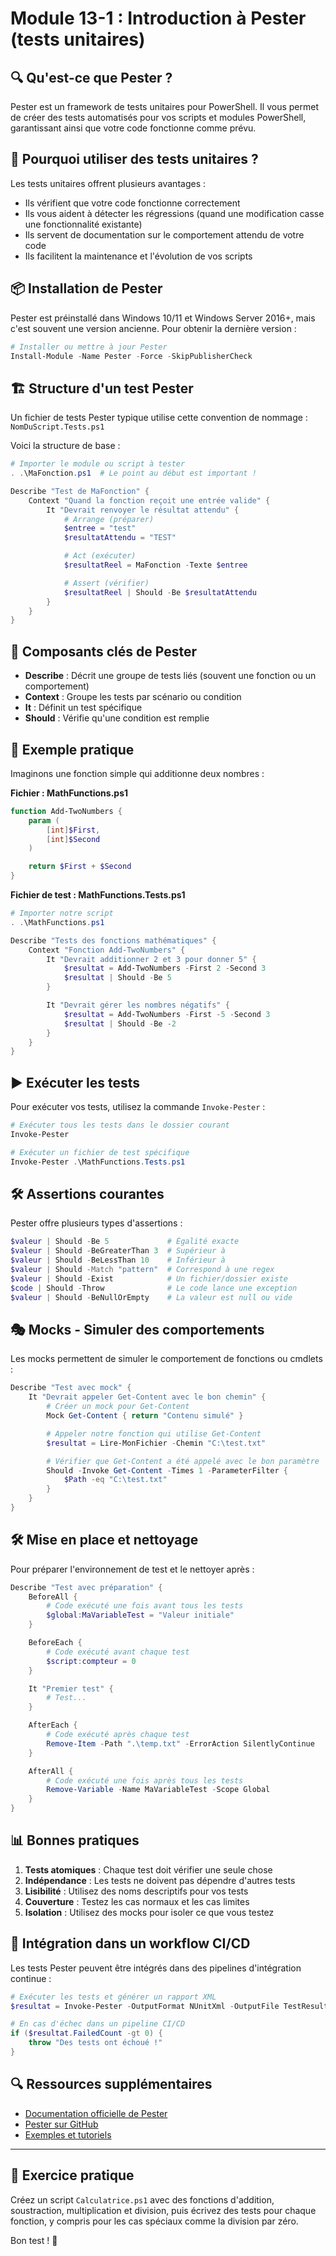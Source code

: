 # Module 13-1 : Introduction à Pester (tests unitaires)

## 🔍 Qu'est-ce que Pester ?

Pester est un framework de tests unitaires pour PowerShell. Il vous permet de créer des tests automatisés pour vos scripts et modules PowerShell, garantissant ainsi que votre code fonctionne comme prévu.

## 🤔 Pourquoi utiliser des tests unitaires ?

Les tests unitaires offrent plusieurs avantages :

- Ils vérifient que votre code fonctionne correctement
- Ils vous aident à détecter les régressions (quand une modification casse une fonctionnalité existante)
- Ils servent de documentation sur le comportement attendu de votre code
- Ils facilitent la maintenance et l'évolution de vos scripts

## 📦 Installation de Pester

Pester est préinstallé dans Windows 10/11 et Windows Server 2016+, mais c'est souvent une version ancienne. Pour obtenir la dernière version :

```powershell
# Installer ou mettre à jour Pester
Install-Module -Name Pester -Force -SkipPublisherCheck
```

## 🏗️ Structure d'un test Pester

Un fichier de tests Pester typique utilise cette convention de nommage : `NomDuScript.Tests.ps1`

Voici la structure de base :

```powershell
# Importer le module ou script à tester
. .\MaFonction.ps1  # Le point au début est important !

Describe "Test de MaFonction" {
    Context "Quand la fonction reçoit une entrée valide" {
        It "Devrait renvoyer le résultat attendu" {
            # Arrange (préparer)
            $entree = "test"
            $resultatAttendu = "TEST"

            # Act (exécuter)
            $resultatReel = MaFonction -Texte $entree

            # Assert (vérifier)
            $resultatReel | Should -Be $resultatAttendu
        }
    }
}
```

## 📝 Composants clés de Pester

- **Describe** : Décrit une groupe de tests liés (souvent une fonction ou un comportement)
- **Context** : Groupe les tests par scénario ou condition
- **It** : Définit un test spécifique
- **Should** : Vérifie qu'une condition est remplie

## 🧪 Exemple pratique

Imaginons une fonction simple qui additionne deux nombres :

**Fichier : MathFunctions.ps1**
```powershell
function Add-TwoNumbers {
    param (
        [int]$First,
        [int]$Second
    )

    return $First + $Second
}
```

**Fichier de test : MathFunctions.Tests.ps1**
```powershell
# Importer notre script
. .\MathFunctions.ps1

Describe "Tests des fonctions mathématiques" {
    Context "Fonction Add-TwoNumbers" {
        It "Devrait additionner 2 et 3 pour donner 5" {
            $resultat = Add-TwoNumbers -First 2 -Second 3
            $resultat | Should -Be 5
        }

        It "Devrait gérer les nombres négatifs" {
            $resultat = Add-TwoNumbers -First -5 -Second 3
            $resultat | Should -Be -2
        }
    }
}
```

## ▶️ Exécuter les tests

Pour exécuter vos tests, utilisez la commande `Invoke-Pester` :

```powershell
# Exécuter tous les tests dans le dossier courant
Invoke-Pester

# Exécuter un fichier de test spécifique
Invoke-Pester .\MathFunctions.Tests.ps1
```

## 🛠️ Assertions courantes

Pester offre plusieurs types d'assertions :

```powershell
$valeur | Should -Be 5             # Égalité exacte
$valeur | Should -BeGreaterThan 3  # Supérieur à
$valeur | Should -BeLessThan 10    # Inférieur à
$valeur | Should -Match "pattern"  # Correspond à une regex
$valeur | Should -Exist            # Un fichier/dossier existe
$code | Should -Throw              # Le code lance une exception
$valeur | Should -BeNullOrEmpty    # La valeur est null ou vide
```

## 🎭 Mocks - Simuler des comportements

Les mocks permettent de simuler le comportement de fonctions ou cmdlets :

```powershell
Describe "Test avec mock" {
    It "Devrait appeler Get-Content avec le bon chemin" {
        # Créer un mock pour Get-Content
        Mock Get-Content { return "Contenu simulé" }

        # Appeler notre fonction qui utilise Get-Content
        $resultat = Lire-MonFichier -Chemin "C:\test.txt"

        # Vérifier que Get-Content a été appelé avec le bon paramètre
        Should -Invoke Get-Content -Times 1 -ParameterFilter {
            $Path -eq "C:\test.txt"
        }
    }
}
```

## 🛠️ Mise en place et nettoyage

Pour préparer l'environnement de test et le nettoyer après :

```powershell
Describe "Test avec préparation" {
    BeforeAll {
        # Code exécuté une fois avant tous les tests
        $global:MaVariableTest = "Valeur initiale"
    }

    BeforeEach {
        # Code exécuté avant chaque test
        $script:compteur = 0
    }

    It "Premier test" {
        # Test...
    }

    AfterEach {
        # Code exécuté après chaque test
        Remove-Item -Path ".\temp.txt" -ErrorAction SilentlyContinue
    }

    AfterAll {
        # Code exécuté une fois après tous les tests
        Remove-Variable -Name MaVariableTest -Scope Global
    }
}
```

## 📊 Bonnes pratiques

1. **Tests atomiques** : Chaque test doit vérifier une seule chose
2. **Indépendance** : Les tests ne doivent pas dépendre d'autres tests
3. **Lisibilité** : Utilisez des noms descriptifs pour vos tests
4. **Couverture** : Testez les cas normaux et les cas limites
5. **Isolation** : Utilisez des mocks pour isoler ce que vous testez

## 🔄 Intégration dans un workflow CI/CD

Les tests Pester peuvent être intégrés dans des pipelines d'intégration continue :

```powershell
# Exécuter les tests et générer un rapport XML
$resultat = Invoke-Pester -OutputFormat NUnitXml -OutputFile TestResults.xml -PassThru

# En cas d'échec dans un pipeline CI/CD
if ($resultat.FailedCount -gt 0) {
    throw "Des tests ont échoué !"
}
```

## 🔍 Ressources supplémentaires

- [Documentation officielle de Pester](https://pester.dev)
- [Pester sur GitHub](https://github.com/pester/Pester)
- [Exemples et tutoriels](https://pester.dev/docs/quick-start)

---

## 🧠 Exercice pratique

Créez un script `Calculatrice.ps1` avec des fonctions d'addition, soustraction, multiplication et division, puis écrivez des tests pour chaque fonction, y compris pour les cas spéciaux comme la division par zéro.

Bon test ! 🚀
